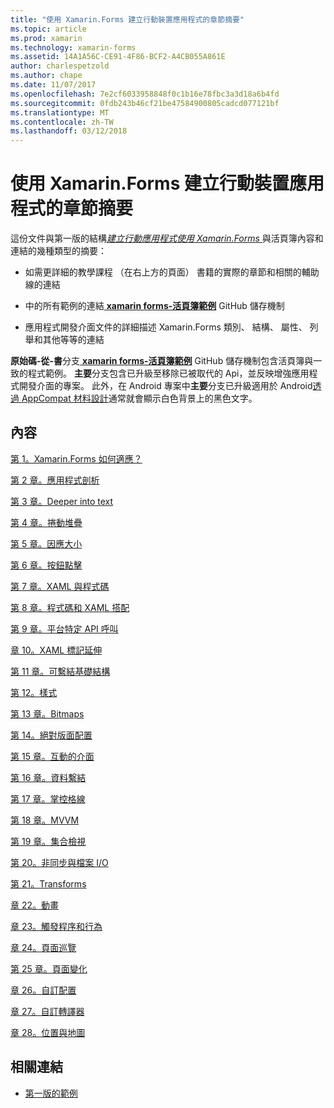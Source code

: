```yaml
---
title: "使用 Xamarin.Forms 建立行動裝置應用程式的章節摘要"
ms.topic: article
ms.prod: xamarin
ms.technology: xamarin-forms
ms.assetid: 14A1A56C-CE91-4F86-BCF2-A4CB055A861E
author: charlespetzold
ms.author: chape
ms.date: 11/07/2017
ms.openlocfilehash: 7e2cf6033958848f0c1b16e78fbc3a3d18a6b4fd
ms.sourcegitcommit: 0fdb243b46cf21be47584900805cadcd077121bf
ms.translationtype: MT
ms.contentlocale: zh-TW
ms.lasthandoff: 03/12/2018
---
```

# <a name="chapter-summaries-for-creating-mobile-apps-with-xamarinforms"></a>使用 Xamarin.Forms 建立行動裝置應用程式的章節摘要

這份文件與第一版的結構[*建立行動應用程式使用 Xamarin.Forms* ](~/xamarin-forms/creating-mobile-apps-xamarin-forms/index.md)與活頁簿內容和連結的幾種類型的摘要：

- 如需更詳細的教學課程 （在右上方的頁面） 書籍的實際的章節和相關的輔助線的連結

- 中的所有範例的連結[ **xamarin forms-活頁簿範例**](https://github.com/xamarin/xamarin-forms-book-samples) GitHub 儲存機制

- 應用程式開發介面文件的詳細描述 Xamarin.Forms 類別、 結構、 屬性、 列舉和其他等等的連結

**原始碼-從-書**分支[ **xamarin forms-活頁簿範例**](https://github.com/xamarin/xamarin-forms-book-samples) GitHub 儲存機制包含活頁簿與一致的程式範例。 **主要**分支包含已升級至移除已被取代的 Api，並反映增強應用程式開發介面的專案。 此外，在 Android 專案中**主要**分支已升級適用於 Android[透過 AppCompat 材料設計](~/xamarin-forms/platform/android/index.md)通常就會顯示白色背景上的黑色文字。

## <a name="contents"></a>內容

[第 1。Xamarin.Forms 如何適應？](chapter01.md)

[第 2 章。應用程式剖析](chapter02.md)

[第 3 章。Deeper into text](chapter03.md)

[第 4 章。捲動堆疊](chapter04.md)

[第 5 章。因應大小](chapter05.md)

[第 6 章。按鈕點擊](chapter06.md)

[第 7 章。XAML 與程式碼](chapter07.md)

[第 8 章。程式碼和 XAML 搭配](chapter08.md)

[第 9 章。平台特定 API 呼叫](chapter09.md)

[章 10。XAML 標記延伸](chapter10.md)

[第 11 章。可繫結基礎結構](chapter11.md)

[第 12。樣式](chapter12.md)

[第 13 章。Bitmaps](chapter13.md)

[第 14。絕對版面配置](chapter14.md)

[第 15 章。互動的介面](chapter15.md)

[第 16 章。資料繫結](chapter16.md)

[第 17 章。掌控格線](chapter17.md)

[第 18 章。MVVM](chapter18.md)

[第 19 章。集合檢視](chapter19.md)

[第 20。非同步與檔案 I/O](chapter20.md)

[第 21。Transforms](chapter21.md)

[章 22。動畫](chapter22.md)

[章 23。觸發程序和行為](chapter23.md)

[章 24。頁面巡覽](chapter24.md)

[第 25 章。頁面變化](chapter25.md)

[章 26。自訂配置](chapter26.md)

[章 27。自訂轉譯器](chapter27.md)

[章 28。位置與地圖](chapter28.md)



## <a name="related-links"></a>相關連結

- [第一版的範例](https://github.com/xamarin/xamarin-forms-book-samples)
